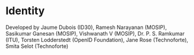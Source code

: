 # Identity

Developed by Jaume Dubois (ID30), Ramesh Narayanan (MOSIP), Sasikumar Ganesan (MOSIP), Vishwanath V (MOSIP), Dr. P. S. Ramkumar (ITU), Torsten Lodderstedt (OpenID Foundation), Jane Rose (Technoforte), Smita Selot (Technoforte)
